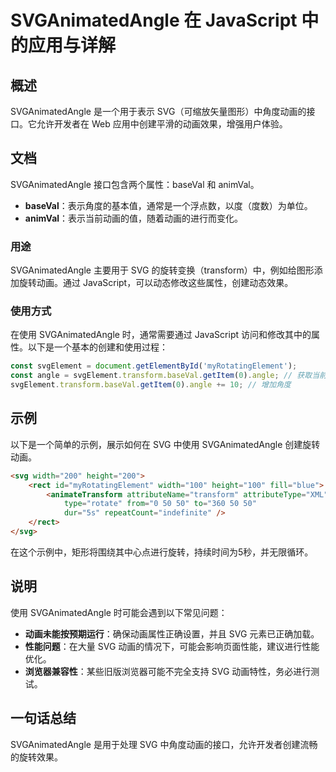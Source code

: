 <!--
Meta Description: # SVGAnimatedAngle 在 JavaScript 中的应用与详解 ## 概述 SVGAnimatedAngle 是一个用于表示 SVG（可缩放矢量图形）中角度动画的接口。它允许开发者在 Web 应用中创建平滑的动画效果，增强用户体验。 ## 文档 SVGAnimatedAngle 接口...
Meta Keywords: svg, svganimatedangle, javascript, baseval, transform
-->

# SVGAnimatedAngle 在 JavaScript 中的应用与详解

## 概述
SVGAnimatedAngle 是一个用于表示 SVG（可缩放矢量图形）中角度动画的接口。它允许开发者在 Web 应用中创建平滑的动画效果，增强用户体验。

## 文档
SVGAnimatedAngle 接口包含两个属性：baseVal 和 animVal。  
- **baseVal**：表示角度的基本值，通常是一个浮点数，以度（度数）为单位。
- **animVal**：表示当前动画的值，随着动画的进行而变化。

### 用途
SVGAnimatedAngle 主要用于 SVG 的旋转变换（transform）中，例如给图形添加旋转动画。通过 JavaScript，可以动态修改这些属性，创建动态效果。

### 使用方式
在使用 SVGAnimatedAngle 时，通常需要通过 JavaScript 访问和修改其中的属性。以下是一个基本的创建和使用过程：

```javascript
const svgElement = document.getElementById('myRotatingElement');
const angle = svgElement.transform.baseVal.getItem(0).angle; // 获取当前角度
svgElement.transform.baseVal.getItem(0).angle += 10; // 增加角度
```

## 示例
以下是一个简单的示例，展示如何在 SVG 中使用 SVGAnimatedAngle 创建旋转动画。

```html
<svg width="200" height="200">
    <rect id="myRotatingElement" width="100" height="100" fill="blue">
        <animateTransform attributeName="transform" attributeType="XML"
            type="rotate" from="0 50 50" to="360 50 50"
            dur="5s" repeatCount="indefinite" />
    </rect>
</svg>
```

在这个示例中，矩形将围绕其中心点进行旋转，持续时间为5秒，并无限循环。

## 说明
使用 SVGAnimatedAngle 时可能会遇到以下常见问题：
- **动画未能按预期运行**：确保动画属性正确设置，并且 SVG 元素已正确加载。
- **性能问题**：在大量 SVG 动画的情况下，可能会影响页面性能，建议进行性能优化。
- **浏览器兼容性**：某些旧版浏览器可能不完全支持 SVG 动画特性，务必进行测试。

## 一句话总结
SVGAnimatedAngle 是用于处理 SVG 中角度动画的接口，允许开发者创建流畅的旋转效果。